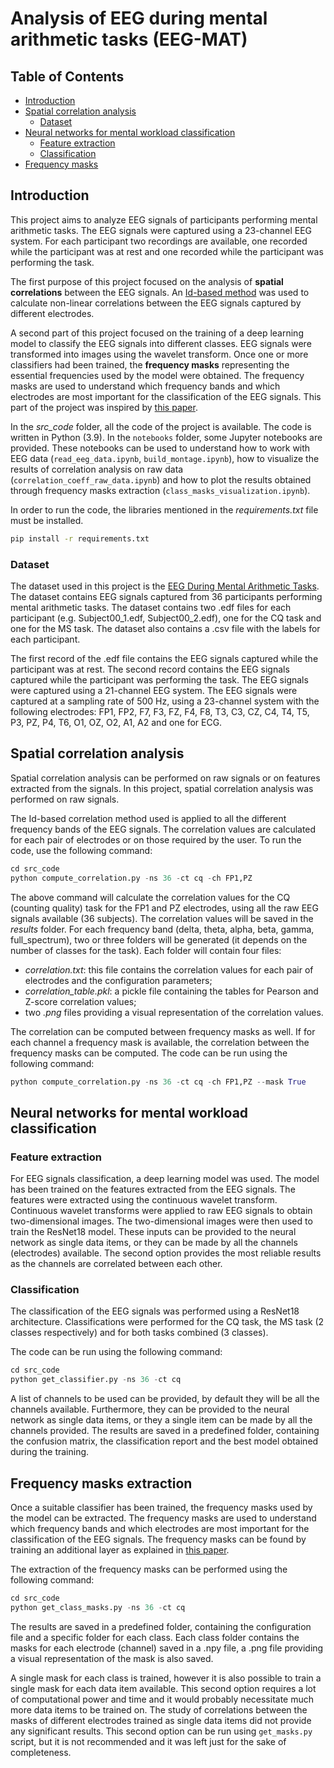 # Analysis of EEG during mental arithmetic tasks (EEG-MAT)


## Table of Contents

  - [Introduction](#introduction)
  - [Spatial correlation analysis](#spatial-correlation-analysis)
    - [Dataset](#dataset)
  - [Neural networks for mental workload classification](#neural-networks-for-mental-workload-classification)
    - [Feature extraction](#feature-extraction)
    - [Classification](#classification)
  - [Frequency masks](#frequency-masks)


## Introduction

This project aims to analyze EEG signals  of participants performing mental arithmetic tasks. The EEG signals were captured using a 23-channel EEG system. For each participant two recordings are available, one recorded while the participant was at rest and one recorded while the participant was performing the task. 

The first purpose of this project focused on the analysis of **spatial correlations** between the EEG signals.
An [Id-based method](https://www.nature.com/articles/s41598-017-11873-y) was used to calculate non-linear correlations between the EEG signals captured by different electrodes. 

A second part of this project focused on the training of a deep learning model to classify the EEG signals into different classes. 
EEG signals were transformed into images using the wavelet transform. 
Once one or more classifiers had been trained, the **frequency masks** representing the essential frequencies used by the model were obtained. The frequency masks are used to understand which frequency bands and which electrodes are most important for the classification of the EEG signals. This part of the project was inspired by [this paper](https://arxiv.org/pdf/2305.15203).

In the *src_code* folder, all the code of the project is available. The code is written in Python (3.9).
In the `notebooks` folder, some Jupyter notebooks are provided.
These notebooks can be used to understand how to work with EEG data (`read_eeg_data.ipynb`, `build_montage.ipynb`), how to visualize the results of correlation analysis on raw data (`correlation_coeff_raw_data.ipynb`) and how to plot the results obtained through frequency masks extraction (`class_masks_visualization.ipynb`).

In order to run the code, the libraries mentioned in the *requirements.txt* file must be installed. 

```bash
pip install -r requirements.txt
```


### Dataset

The dataset used in this project is the [EEG During Mental Arithmetic Tasks](https://physionet.org/content/eegmat/1.0.0/). The dataset contains EEG signals captured from 36 participants performing mental arithmetic tasks. The dataset contains two .edf files for each participant (e.g. Subject00_1.edf, Subject00_2.edf), one for the CQ task and one for the MS task. The dataset also contains a .csv file with the labels for each participant. 

The first record of the .edf file contains the EEG signals captured while the participant was at rest. The second record contains the EEG signals captured while the participant was performing the task. The EEG signals were captured using a 21-channel EEG system. The EEG signals were captured at a sampling rate of 500 Hz, using a 23-channel system with the following electrodes: FP1, FP2, F7, F3, FZ, F4, F8, T3, C3, CZ, C4, T4, T5, P3, PZ, P4, T6, O1, OZ, O2, A1, A2 and one for ECG.



## Spatial correlation analysis

Spatial correlation analysis can be performed on raw signals or on features extracted from the signals. In this project, spatial correlation analysis was performed on raw signals.

The Id-based correlation method used is applied to all the different frequency bands of the EEG signals. The correlation values are calculated for each pair of electrodes or on those required by the user. 
To run the code, use the following command:

```python
cd src_code
python compute_correlation.py -ns 36 -ct cq -ch FP1,PZ
```

The above command will calculate the correlation values for the CQ (counting quality) task for the FP1 and PZ electrodes, using all the raw EEG signals available (36 subjects). The correlation values will be saved in the *results* folder. 
For each frequency band (delta, theta, alpha, beta, gamma, full_spectrum), two or three folders will be generated (it depends on the number of classes for the task). Each folder will contain four files:
- *correlation.txt*: this file contains the correlation values for each pair of electrodes and the configuration parameters;
- *correlation_table.pkl*: a pickle file containing the tables for Pearson and Z-score correlation values;
- two *.png* files providing a visual representation of the correlation values.


The correlation can be computed between frequency masks as well.
If for each channel a frequency mask is available, the correlation between the frequency masks can be computed. The code can be run using the following command:

```python
python compute_correlation.py -ns 36 -ct cq -ch FP1,PZ --mask True 
```




## Neural networks for mental workload classification

### Feature extraction

For EEG signals classification, a deep learning model was used. The model has been trained on the features extracted from the EEG signals. The features were extracted using the continuous wavelet transform. 
Continuous wavelet transforms were applied to raw EEG signals to obtain two-dimensional images. The two-dimensional images were then used to train the ResNet18 model. These inputs can be provided to the neural network as single data items, or they can be made by all the channels (electrodes) available. The second option provides the most reliable results as the channels are correlated between each other.

### Classification

The classification of the EEG signals was performed using a ResNet18 architecture. Classifications were performed for the CQ task, the MS task (2 classes respectively) and for both tasks combined (3 classes).

The code can be run using the following command:

```python
cd src_code
python get_classifier.py -ns 36 -ct cq
```

A list of channels to be used can be provided, by default they will be all the channels available.
Furthermore, they can be provided to the neural network as single data items, or they a single item can be made by all the channels provided. 
The results are saved in a predefined folder, containing the confusion matrix, the classification report and the best model obtained during the training. 

## Frequency masks extraction

Once a suitable classifier has been trained, the frequency masks used by the model can be extracted. The frequency masks are used to understand which frequency bands and which electrodes are most important for the classification of the EEG signals.
The frequency masks can be found by training an additional layer as explained in [this paper](https://arxiv.org/pdf/2305.15203). 

The extraction of the frequency masks can be performed using the following command:

```python
cd src_code
python get_class_masks.py -ns 36 -ct cq
```

The results are saved in a predefined folder, containing the configuration file and a specific folder for each class. Each class folder contains the masks for each electrode (channel) saved in a .npy file, a .png file providing a visual representation of the mask is also saved.

A single mask for each class is trained, however it is also possible to train a single mask for each data item available. This second option requires a lot of computational power and time and it would probably necessitate much more data items to be trained on. The study of correlations between the masks of different electrodes trained as single data items did not provide any significant results. This second option can be run using `get_masks.py` script, but it is not recommended and it was left just for the sake of completeness.
